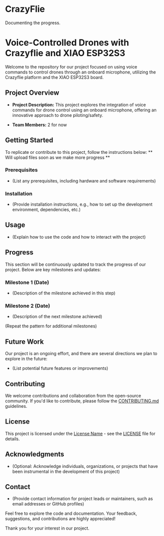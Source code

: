 # CrazyFlie
Documenting the progress.

# Voice-Controlled Drones with Crazyflie and XIAO ESP32S3

Welcome to the repository for our project focused on using voice commands to control drones through an onboard microphone, utilizing the Crazyflie platform and the XIAO ESP32S3 board.

## Project Overview

- **Project Description:** This project explores the integration of voice commands for drone control using an onboard microphone, offering an innovative approach to drone piloting/safety.

- **Team Members:** 2 for now

## Getting Started

To replicate or contribute to this project, follow the instructions below:
 ** Will upload files soon as we make more progress **

### Prerequisites

- (List any prerequisites, including hardware and software requirements)

### Installation

- (Provide installation instructions, e.g., how to set up the development environment, dependencies, etc.)

## Usage

- (Explain how to use the code and how to interact with the project)

## Progress

This section will be continuously updated to track the progress of our project. Below are key milestones and updates:

### Milestone 1 (Date)

- (Description of the milestone achieved in this step)

### Milestone 2 (Date)

- (Description of the next milestone achieved)

(Repeat the pattern for additional milestones)

## Future Work

Our project is an ongoing effort, and there are several directions we plan to explore in the future:

- (List potential future features or improvements)

## Contributing

We welcome contributions and collaboration from the open-source community. If you'd like to contribute, please follow the [CONTRIBUTING.md](CONTRIBUTING.md) guidelines.

## License

This project is licensed under the [License Name](LICENSE) - see the [LICENSE](LICENSE) file for details.

## Acknowledgments

- (Optional: Acknowledge individuals, organizations, or projects that have been instrumental in the development of this project)

## Contact

- (Provide contact information for project leads or maintainers, such as email addresses or GitHub profiles)

Feel free to explore the code and documentation. Your feedback, suggestions, and contributions are highly appreciated!

Thank you for your interest in our project.

